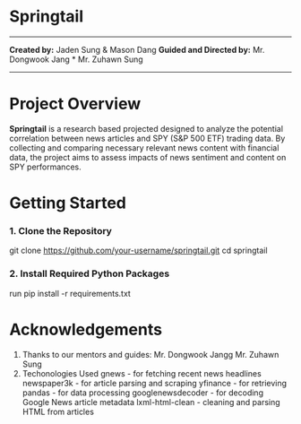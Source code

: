# Springtail

--- 

**Created by:** Jaden Sung & Mason Dang
**Guided and Directed by:** Mr. Dongwook Jang * Mr. Zuhawn Sung

---

# Project Overview

**Springtail** is a research based projected designed to analyze the potential correlation between news articles and SPY (S&P 500 ETF) trading data. By collecting and comparing necessary relevant news content with financial data, the project aims to assess impacts of news sentiment and content on SPY performances.

# Getting Started

### 1. Clone the Repository

git clone https://github.com/your-username/springtail.git
cd springtail

### 2. Install Required Python Packages 

run 
pip install -r requirements.txt

# Acknowledgements

1. Thanks to our mentors and guides:
 Mr. Dongwook Jangg
 Mr. Zuhawn Sung
2. Techonologies Used
 gnews - for fetching recent news headlines
 newspaper3k - for article parsing and scraping
 yfinance - for retrieving 
 pandas - for data processing
 googlenewsdecoder - for decoding Google News article metadata
 lxml-html-clean - cleaning and parsing HTML from articles

 
 

